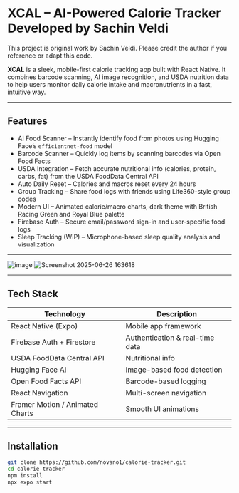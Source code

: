 # XCAL – AI-Powered Calorie Tracker  Developed by Sachin Veldi  
This project is original work by Sachin Veldi. Please credit the author if you reference or adapt this code.

**XCAL** is a sleek, mobile-first calorie tracking app built with React Native. It combines barcode scanning, AI image recognition, and USDA nutrition data to help users monitor daily calorie intake and macronutrients in a fast, intuitive way.

---

## Features

- AI Food Scanner – Instantly identify food from photos using Hugging Face’s `efficientnet-food` model  
- Barcode Scanner – Quickly log items by scanning barcodes via Open Food Facts  
- USDA Integration – Fetch accurate nutritional info (calories, protein, carbs, fat) from the USDA FoodData Central API  
- Auto Daily Reset – Calories and macros reset every 24 hours  
- Group Tracking – Share food logs with friends using Life360-style group codes  
- Modern UI – Animated calorie/macro charts, dark theme with British Racing Green and Royal Blue palette  
- Firebase Auth – Secure email/password sign-in and user-specific food logs  
- Sleep Tracking (WIP) – Microphone-based sleep quality analysis and visualization  

---

![image](https://github.com/user-attachments/assets/30bd860b-da15-45da-8364-3b24591e6b6c)
![Screenshot 2025-06-26 163618](https://github.com/user-attachments/assets/a6273ca2-71c4-4487-b464-3a7dafc4db9a)



---

## Tech Stack

| Technology | Description |
|------------|-------------|
| React Native (Expo) | Mobile app framework |
| Firebase Auth + Firestore | Authentication & real-time data |
| USDA FoodData Central API | Nutritional info |
| Hugging Face AI | Image-based food detection |
| Open Food Facts API | Barcode-based logging |
| React Navigation | Multi-screen navigation |
| Framer Motion / Animated Charts | Smooth UI animations |

---

## Installation

```bash
git clone https://github.com/novano1/calorie-tracker.git
cd calorie-tracker
npm install
npx expo start
